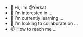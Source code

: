 - 👋 Hi, I’m @Yerkat
- 👀 I’m interested in ...
- 🌱 I’m currently learning ...
- 💞️ I’m looking to collaborate on ...
- 📫 How to reach me ...

<!---
Yerkat/Yerkat is a ✨ special ✨ repository because its `README.md` (this file) appears on your GitHub profile.
You can click the Preview link to take a look at your changes.
--->
